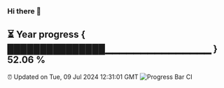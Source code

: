 ### Hi there 👋
⏳ Year progress { ███████████████▁▁▁▁▁▁▁▁▁▁▁▁▁▁▁ } 52.06 %
---
⏰ Updated on Tue, 09 Jul 2024 12:31:01 GMT
![Progress Bar CI](https://github.com/liununu/liununu/workflows/Progress%20Bar%20CI/badge.svg)
